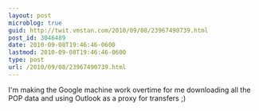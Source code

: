 ```yaml
---
layout: post
microblog: true
guid: http://twit.vmstan.com/2010/09/08/23967490739.html
post_id: 3046489
date: 2010-09-08T19:46:46-0600
lastmod: 2010-09-08T19:46:46-0600
type: post
url: /2010/09/08/23967490739.html
---
```

I'm making the Google machine work overtime for me downloading all the POP data and using Outlook as a proxy for transfers ;)
